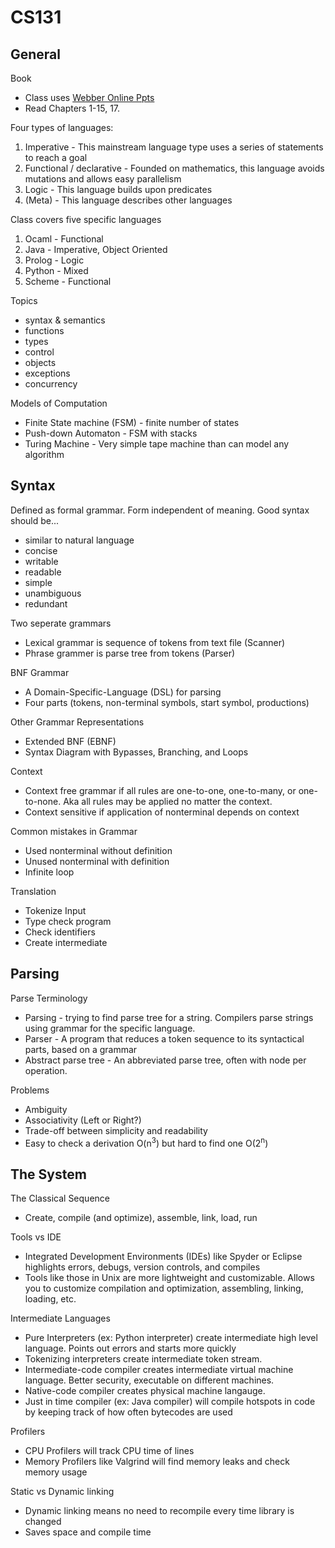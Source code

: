 # CS131

## General
Book
- Class uses [Webber Online Ppts](http://www.webber-labs.com/mpl/)
- Read Chapters 1-15, 17.

Four types of languages:
1. Imperative - This mainstream language type uses a series of statements to reach a goal
2. Functional / declarative - Founded on mathematics, this language avoids mutations and allows easy parallelism
3. Logic - This language builds upon predicates
4. (Meta) - This language describes other languages

Class covers five specific languages
1. Ocaml - Functional
2. Java - Imperative, Object Oriented
3. Prolog - Logic
4. Python - Mixed
5. Scheme - Functional

Topics
- syntax & semantics
- functions
- types
- control
- objects
- exceptions
- concurrency

Models of Computation
- Finite State machine (FSM) - finite number of states
- Push-down Automaton - FSM with stacks
- Turing Machine - Very simple tape machine than can model any algorithm

## Syntax
Defined as formal grammar. Form independent of meaning. Good syntax should be...
- similar to natural language
- concise
- writable
- readable
- simple
- unambiguous
- redundant

Two seperate grammars
- Lexical grammar is sequence of tokens from text file (Scanner)
- Phrase grammer is parse tree from tokens (Parser)

BNF Grammar
- A Domain-Specific-Language (DSL) for parsing
- Four parts (tokens, non-terminal symbols, start symbol, productions)

Other Grammar Representations
- Extended BNF (EBNF)
- Syntax Diagram with Bypasses, Branching, and Loops

Context
- Context free grammar if all rules are one-to-one, one-to-many, or one-to-none. Aka all rules may be applied no matter the context.
- Context sensitive if application of nonterminal depends on context

Common mistakes in Grammar
- Used nonterminal without definition
- Unused nonterminal with definition
- Infinite loop

Translation
- Tokenize Input
- Type check program
- Check identifiers
- Create intermediate

## Parsing
Parse Terminology
- Parsing - trying to find parse tree for a string. Compilers parse strings using grammar for the specific language.
- Parser - A program that reduces a token sequence to its syntactical parts, based on a grammar
- Abstract parse tree - An abbreviated parse tree, often with node per operation.

Problems
- Ambiguity
- Associativity (Left or Right?)
- Trade-off between simplicity and readability
- Easy to check a derivation O(n<sup>3</sup>) but hard to find one O(2<sup>n</sup>)

## The System
The Classical Sequence
- Create, compile (and optimize), assemble, link, load, run

Tools vs IDE
- Integrated Development Environments (IDEs) like Spyder or Eclipse highlights errors, debugs, version controls, and compiles
- Tools like those in Unix are more lightweight and customizable. Allows you to customize compilation and optimization, assembling, linking, loading, etc.

Intermediate Languages
- Pure Interpreters (ex: Python interpreter) create intermediate high level language. Points out errors and starts more quickly
- Tokenizing interpreters create intermediate token stream.
- Intermediate-code compiler creates intermediate virtual machine language. Better security, executable on different machines.
- Native-code compiler creates physical machine langauge.
- Just in time compiler (ex: Java compiler) will compile hotspots in code by keeping track of how often bytecodes are used

Profilers
- CPU Profilers will track CPU time of lines
- Memory Profilers like Valgrind will find memory leaks and check memory usage

Static vs Dynamic linking
- Dynamic linking means no need to recompile every time library is changed
- Saves space and compile time
